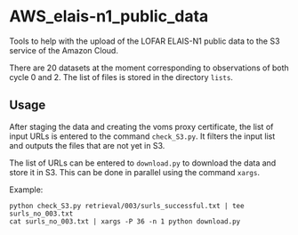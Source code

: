 # AWS_elais-n1_public_data
Tools to help with the upload of the LOFAR ELAIS-N1 public data to the S3 service of the Amazon Cloud.

There are 20 datasets at the moment corresponding to observations of both cycle 0 and 2. The list of files is stored in the directory ```lists```.

## Usage

After staging the data and creating the voms proxy certificate, the list of input URLs is entered to the command ```check_S3.py```. It filters the input list and outputs the files that are not yet in S3.

The list of URLs can be entered to ```download.py``` to download the data and store it in S3. This can be done in parallel using the command ```xargs```.

Example:
```
python check_S3.py retrieval/003/surls_successful.txt | tee surls_no_003.txt
cat surls_no_003.txt | xargs -P 36 -n 1 python download.py
```
